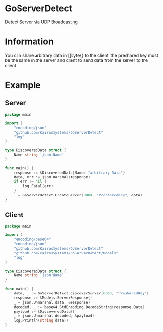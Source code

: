 # GoServerDetect
Detect Server via UDP Broadcasting

# Information
You can share arbitrary data in []byte{} to the client, the preshared key must be the same in the server and client to send data from the server to the client

# Example

## Server
```go
package main

import (
	"encoding/json"
	"github.com/KairosSystems/GoServerDetect"
	"log"
)

type DiscoveredData struct {
	Name string `json:Name`
}

func main() {
	response := &DiscoveredData{Name: "Arbitrary Data"}
	data, err := json.Marshal(response)
	if err != nil {
		log.Fatal(err)
	}
	_ = GoServerDetect.CreateServer(8888, "PresharedKey", data)
}
```
## Client
```go
package main

import (
	"encoding/base64"
	"encoding/json"
	"github.com/KairosSystems/GoServerDetect"
	"github.com/KairosSystems/GoServerDetect/Models"
	"log"
)

type DiscoveredData struct {
	Name string `json:Name`
}

func main() {
	data, _ := GoServerDetect.DiscoverServer(8888, "PresharedKey")
	response := &Models.ServerResponse{}
	_ = json.Unmarshal(data, &response)
	decoded, _ := base64.StdEncoding.DecodeString(response.Data)
	payload := &DiscoveredData{}
	_ = json.Unmarshal(decoded, &payload)
	log.Println(string(data))
}
```
